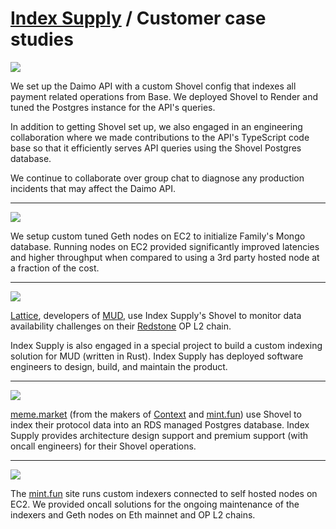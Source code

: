 # <a href="/">Index Supply</a> / Customer case studies

<div class="logos">
<img src="https://indexsupply.com/images/daimo.png" />
</div>

We set up the Daimo API with a custom Shovel config that indexes all payment related operations from Base. We deployed Shovel to Render and tuned the Postgres instance for the API's queries.

In addition to getting Shovel set up, we also engaged in an engineering collaboration where we made contributions to the API's TypeScript code base so that it efficiently serves API queries using the Shovel Postgres database.

We continue to collaborate over group chat to diagnose any production incidents that may affect the Daimo API.

<hr>

<div class="logos">
<img src="https://indexsupply.com/images/family.png" />
</div>

We setup custom tuned Geth nodes on EC2 to initialize Family's Mongo database. Running nodes on EC2 provided significantly improved latencies and higher throughput when compared to using a 3rd party hosted node at a fraction of the cost.

<hr>

<div class="logos">
<img src="https://indexsupply.com/images/lattice.png" />
</div>

[Lattice](https://lattice.xyz), developers of [MUD](https://mud.dev), use Index Supply's Shovel to monitor data availability challenges on their [Redstone](https://redstone.xyz) OP L2 chain.

Index Supply is also engaged in a special project to build a custom indexing solution for MUD (written in Rust). Index Supply has deployed software engineers to design, build, and maintain the product.

<hr>

<div class="logos">
<img src="https://indexsupply.com/images/mememarket.png" />
</div>

[meme.market](https://meme.market) (from the makers of [Context](https://context.wtf) and [mint.fun](https://mint.fun)) use Shovel to index their protocol data into an RDS managed Postgres database. Index Supply provides architecture design support and premium support (with oncall engineers) for their Shovel operations.

<hr>

<div class="logos">
<img src="https://indexsupply.com/images/mintfun.png" />
</div>

The [mint.fun](https://mint.fun/) site runs custom indexers connected to self hosted nodes on EC2. We provided oncall solutions for the ongoing maintenance of the indexers and Geth nodes on Eth mainnet and OP L2 chains.
